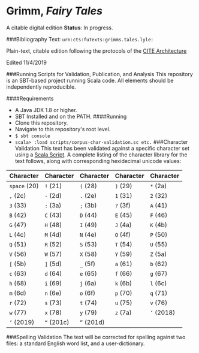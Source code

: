 # Grimm, *Fairy Tales*
A citable digital edition
**Status**: In progress.

###Bibliography
Text: `urn:cts:fuTexts:grimms.tales.lyle:`

Plain-text, citable edition following the protocols of the [CITE Architecture](http://cite-architecture.org/)

Edited 11/4/2019

###Running Scripts for Validation, Publication, and Analysis
This repository is an SBT-based project running Scala code. All elements should be independently reproducible.

####Requirements
- A Java JDK 1.8 or higher.
- SBT Installed and on the PATH.
####Running
- Clone this repository.
- Navigate to this repository's root level.
- `$ sbt console`
- `scala> :load scripts/corpus-char-validation.sc
etc.`
###Character Validation
This text has been validated against a specific character set using a [Scala Script](https://github.com/Patl72033/CSC270-work/blob/master/corpus-char-validate.sc). A complete listing of the character library for the text follows, along with corresponding hexidecimal unicode values:

| Character | Character | Character | Character | Character |
|-----------|-----------|-----------|-----------|-----------|
| `space` (20) | `!` (21) | `(` (28) | `)` (29) | `*` (2a) |
| `,` (2c) | `-` (2d) | `.` (2e) | `1` (31) | `2` (32) |
| `3` (33) | `:` (3a) | `;` (3b) | `?` (3f) | `A` (41) |
| `B` (42) | `C` (43) | `D` (44) | `E` (45) | `F` (46) |
| `G` (47) | `H` (48) | `I` (49) | `J` (4a) | `K` (4b) |
| `L` (4c) | `M` (4d) | `N` (4e) | `O` (4f) | `P` (50) |
| `Q` (51) | `R` (52) | `S` (53) | `T` (54) | `U` (55) |
| `V` (56) | `W` (57) | `X` (58) | `Y` (59) | `Z` (5a) |
| `[` (5b) | `]` (5d) | `_` (5f) | `a` (61) | `b` (62) |
| `c` (63) | `d` (64) | `e` (65) | `f` (66) | `g` (67) |
| `h` (68) | `i` (69) | `j` (6a) | `k` (6b) | `l` (6c) |
| `m` (6d) | `n` (6e) | `o` (6f) | `p` (70) | `q` (71) |
| `r` (72) | `s` (73) | `t` (74) | `u` (75) | `v` (76) |
| `w` (77) | `x` (78) | `y` (79) | `z` (7a) | `‘` (2018) |
| `’` (2019) | `“` (201c) | `”` (201d) |

###Spelling Validation
The text will be corrected for spelling against two files: a standard English word list, and a user-dictionary.
